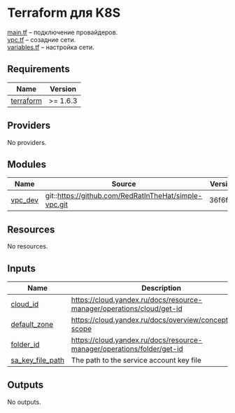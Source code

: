 # Terraform для K8S

[main.tf](main.tf) – подключение провайдеров.<br/>
[vpc.tf](vpc.tf) – созадние сети.<br/>
[variables.tf](variables.tf) – настройка сети.<br/>

## Requirements

| Name | Version |
|------|---------|
| <a name="requirement_terraform"></a> [terraform](#requirement\_terraform) | >= 1.6.3 |

## Providers

No providers.

## Modules

| Name | Source | Version |
|------|--------|---------|
| <a name="module_vpc_dev"></a> [vpc\_dev](#module\_vpc\_dev) | git::https://github.com/RedRatInTheHat/simple-vpc.git | 36f6f3c |

## Resources

No resources.

## Inputs

| Name | Description | Type | Default | Required |
|------|-------------|------|---------|:--------:|
| <a name="input_cloud_id"></a> [cloud\_id](#input\_cloud\_id) | https://cloud.yandex.ru/docs/resource-manager/operations/cloud/get-id | `string` | n/a | yes |
| <a name="input_default_zone"></a> [default\_zone](#input\_default\_zone) | https://cloud.yandex.ru/docs/overview/concepts/geo-scope | `string` | `"ru-central1-a"` | no |
| <a name="input_folder_id"></a> [folder\_id](#input\_folder\_id) | https://cloud.yandex.ru/docs/resource-manager/operations/folder/get-id | `string` | n/a | yes |
| <a name="input_sa_key_file_path"></a> [sa\_key\_file\_path](#input\_sa\_key\_file\_path) | The path to the service account key file | `string` | `"~/key.json"` | no |

## Outputs

No outputs.
